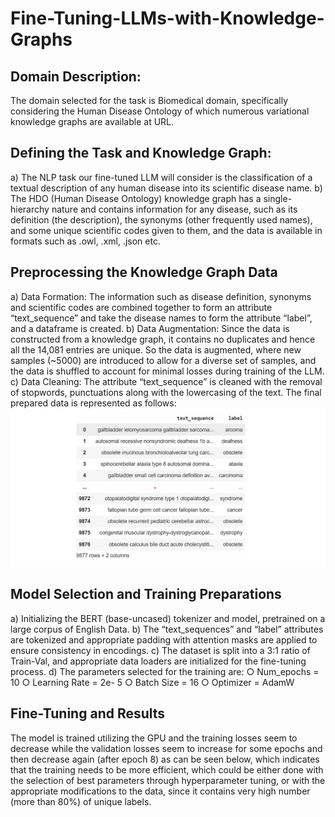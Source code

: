 # Fine-Tuning-LLMs-with-Knowledge-Graphs

 ## Domain Description:
 The domain selected for the task is Biomedical domain, specifically considering
 the Human Disease Ontology of which numerous variational knowledge graphs are
 available at URL.

 ## Defining the Task and Knowledge Graph:
 a) The NLP task our fine-tuned LLM will consider is the classification of a textual
 description of any human disease into its scientific disease name.
 b) The HDO (Human Disease Ontology) knowledge graph has a single-hierarchy
 nature and contains information for any disease, such as its definition (the
 description), the synonyms (other frequently used names), and some unique
 scientific codes given to them, and the data is available in formats such as .owl,
 .xml, .json etc.

 ## Preprocessing the Knowledge Graph Data
 a) Data Formation: The information such as disease definition, synonyms and
 scientific codes are combined together to form an attribute “text_sequence” and
 take the disease names to form the attribute “label”, and a dataframe is created.
 b) Data Augmentation: Since the data is constructed from a knowledge graph, it
 contains no duplicates and hence all the 14,081 entries are unique. So the data
 is augmented, where new samples (~5000) are introduced to allow for a diverse
 set of samples, and the data is shuffled to account for minimal losses during
 training of the LLM.
 c) Data Cleaning: The attribute “text_sequence” is cleaned with the removal of
 stopwords, punctuations along with the lowercasing of the text.
The final prepared data is represented as follows:
![prepared_data](https://github.com/rishav197/Fine-Tuning-LLMs-with-Knowledge-Graphs/blob/main/images/img1.jpg)


 ## Model Selection and Training Preparations
 a) Initializing the BERT (base-uncased) tokenizer and model, pretrained on a
 large corpus of English Data.
 b) The “text_sequences” and “label” attributes are tokenized and appropriate
 padding with attention masks are applied to ensure consistency in encodings.
 c) The dataset is split into a 3:1 ratio of Train-Val, and appropriate data loaders
 are initialized for the fine-tuning process.
 d) The parameters selected for the training are:
 ○ Num_epochs = 10
 ○ Learning Rate = 2e- 5
 ○ Batch Size = 16
 ○ Optimizer = AdamW

 ## Fine-Tuning and Results
 The model is trained utilizing the GPU and the training losses seem to decrease
 while the validation losses seem to increase for some epochs and then decrease
 again (after epoch 8) as can be seen below, which indicates that the training
 needs to be more efficient, which could be either done with the selection of best
 parameters through hyperparameter tuning, or with the appropriate modifications
 to the data, since it contains very high number (more than 80%) of unique labels.
